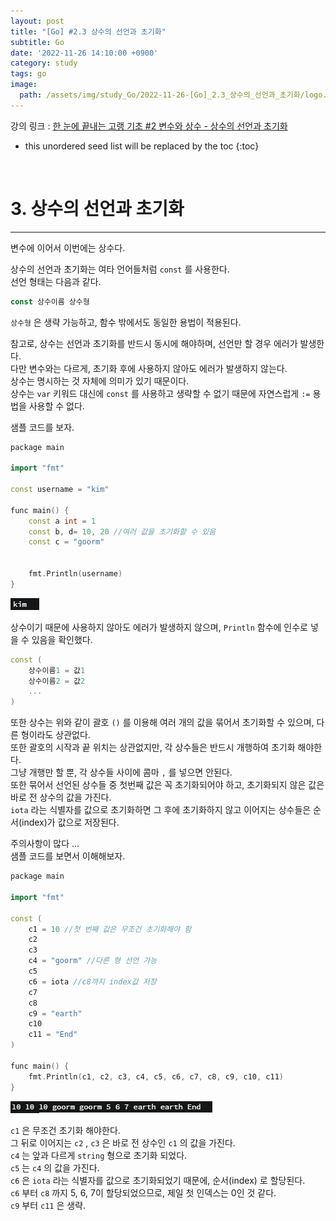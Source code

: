 ```yaml
---
layout: post
title: "[Go] #2.3 상수의 선언과 초기화"
subtitle: Go
date: '2022-11-26 14:10:00 +0900'
category: study
tags: go
image:
  path: /assets/img/study_Go/2022-11-26-[Go]_2.3_상수의_선언과_초기화/logo.png
---
```


강의 링크 : 
[한 눈에 끝내는 고랭 기초 #2 변수와 상수 - 상수의 선언과 초기화](https://edu.goorm.io/learn/lecture/2010/%ED%95%9C-%EB%88%88%EC%97%90-%EB%81%9D%EB%82%B4%EB%8A%94-%EA%B3%A0%EB%9E%AD-%EA%B8%B0%EC%B4%88/lesson/174420/%EC%83%81%EC%88%98%EC%9D%98-%EC%84%A0%EC%96%B8%EA%B3%BC-%EC%B4%88%EA%B8%B0%ED%99%94) 

<!--more-->

* this unordered seed list will be replaced by the toc
{:toc}

<br>

# 3. 상수의 선언과 초기화
---

변수에 이어서 이번에는 상수다.

상수의 선언과 초기화는 여타 언어들처럼 `const` 를 사용한다.<br>
선언 형태는 다음과 같다.

```Go
const 상수이름 상수형
```

`상수형` 은 생략 가능하고, 함수 밖에서도 동일한 용법이 적용된다.

참고로, 상수는 선언과 초기화를 반드시 동시에 해야하며, 선언만 할 경우 에러가 발생한다.<br>
다만 변수와는 다르게, 초기화 후에 사용하지 않아도 에러가 발생하지 않는다.<br>
상수는 명시하는 것 자체에 의미가 있기 때문이다.<br>
상수는 `var` 키워드 대신에 `const` 를 사용하고 생략할 수 없기 때문에 자연스럽게 `:=` 용법을 사용할 수 없다.

샘플 코드를 보자.

```c++
package main

import "fmt"

const username = "kim"

func main() {
	const a int = 1    
    const b, d= 10, 20 //여러 값을 초기화할 수 있음
	const c = "goorm"
	
	
	fmt.Println(username)
}
```

![1](/assets/img/study_Go/2022-11-26-[Go]_2.3_상수의_선언과_초기화/1.png)

상수이기 때문에 사용하지 않아도 에러가 발생하지 않으며, `Println` 함수에 인수로 넣을 수 있음을 확인했다.

```c++
const (
	상수이름1 = 값1
	상수이름2 = 값2
	...
)
```

또한 상수는 위와 같이 괄호 `()` 를 이용해 여러 개의 값을 묶어서 초기화할 수 있으며, 다른 형이라도 상관없다.<br>
또한 괄호의 시작과 끝 위치는 상관없지만, 각 상수들은 반드시 개행하여 초기화 해야한다.<br>
그냥 개행만 할 뿐, 각 상수들 사이에 콤마 `,` 를 넣으면 안된다.<br>
또한 묶어서 선언된 상수들 중 첫번째 값은 꼭 초기화되어야 하고, 초기화되지 않은 값은 바로 전 상수의 값을 가진다.<br>
`iota` 라는 식별자를 값으로 초기화하면 그 후에 초기화하지 않고 이어지는 상수들은 순서(index)가 값으로 저장된다.<br>

주의사항이 많다 ...<br>
샘플 코드를 보면서 이해해보자.

```c++
package main

import "fmt"

const ( 
	c1 = 10 //첫 번째 값은 무조건 초기화해야 함
	c2
	c3
	c4 = "goorm" //다른 형 선언 가능
	c5
	c6 = iota //c8까지 index값 저장
	c7
	c8
	c9 = "earth"
	c10
	c11 = "End"
)

func main() {
	fmt.Println(c1, c2, c3, c4, c5, c6, c7, c8, c9, c10, c11)
}
```

![2](/assets/img/study_Go/2022-11-26-[Go]_2.3_상수의_선언과_초기화/2.png)

`c1` 은 무조건 초기화 해야한다.<br>
그 뒤로 이어지는 `c2` , `c3` 은 바로 전 상수인 `c1` 의 값을 가진다.<br>
`c4` 는 앞과 다르게 `string` 형으로 초기화 되었다.<br>
`c5` 는 `c4` 의 값을 가진다.<br>
`c6` 은 `iota` 라는 식별자를 값으로 초기화되었기 때문에, 순서(index) 로 할당된다.<br>
`c6` 부터 `c8` 까지 5, 6, 7이 할당되었으므로, 제일 첫 인덱스는 0인 것 같다.<br>
`c9` 부터 `c11` 은 생략.<br>

